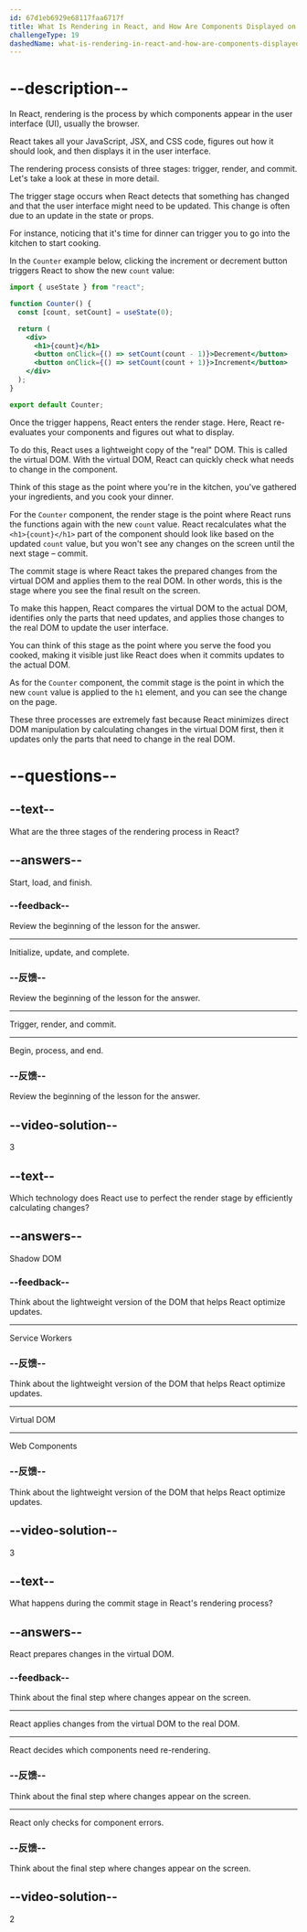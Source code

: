 ```yaml
---
id: 67d1eb6929e68117faa6717f
title: What Is Rendering in React, and How Are Components Displayed on the Screen?
challengeType: 19
dashedName: what-is-rendering-in-react-and-how-are-components-displayed-on-the-screen
---
```


# --description--

In React, rendering is the process by which components appear in the user interface (UI), usually the browser.

React takes all your JavaScript, JSX, and CSS code, figures out how it should look, and then displays it in the user interface.

The rendering process consists of three stages: trigger, render, and commit. Let's take a look at these in more detail.

The trigger stage occurs when React detects that something has changed and that the user interface might need to be updated. This change is often due to an update in the state or props.

For instance, noticing that it's time for dinner can trigger you to go into the kitchen to start cooking.

In the `Counter` example below, clicking the increment or decrement button triggers React to show the new `count` value:

```jsx
import { useState } from "react";

function Counter() {
  const [count, setCount] = useState(0);

  return (
    <div>
      <h1>{count}</h1>
      <button onClick={() => setCount(count - 1)}>Decrement</button>
      <button onClick={() => setCount(count + 1)}>Increment</button>
    </div>
  );
}

export default Counter;
```

Once the trigger happens, React enters the render stage. Here, React re-evaluates your components and figures out what to display.

To do this, React uses a lightweight copy of the "real" DOM. This is called the virtual DOM. With the virtual DOM, React can quickly check what needs to change in the component.

Think of this stage as the point where you're in the kitchen, you've gathered your ingredients, and you cook your dinner.

For the `Counter` component, the render stage is the point where React runs the functions again with the new `count` value. React recalculates what the `<h1>{count}</h1>` part of the component should look like based on the updated `count` value, but you won't see any changes on the screen until the next stage – commit.

The commit stage is where React takes the prepared changes from the virtual DOM and applies them to the real DOM. In other words, this is the stage where you see the final result on the screen.

To make this happen, React compares the virtual DOM to the actual DOM, identifies only the parts that need updates, and applies those changes to the real DOM to update the user interface.

You can think of this stage as the point where you serve the food you cooked, making it visible just like React does when it commits updates to the actual DOM.

As for the `Counter` component, the commit stage is the point in which the new `count` value is applied to the `h1` element, and you can see the change on the page.

These three processes are extremely fast because React minimizes direct DOM manipulation by calculating changes in the virtual DOM first, then it updates only the parts that need to change in the real DOM.

# --questions--

## --text--

What are the three stages of the rendering process in React?

## --answers--

Start, load, and finish.

### --feedback--

Review the beginning of the lesson for the answer.

---

Initialize, update, and complete.

### --反馈--

Review the beginning of the lesson for the answer.

---

Trigger, render, and commit.

---

Begin, process, and end.

### --反馈--

Review the beginning of the lesson for the answer.

## --video-solution--

3

## --text--

Which technology does React use to perfect the render stage by efficiently calculating changes?

## --answers--

Shadow DOM

### --feedback--

Think about the lightweight version of the DOM that helps React optimize updates.

---

Service Workers

### --反馈--

Think about the lightweight version of the DOM that helps React optimize updates.

---

Virtual DOM

---

Web Components

### --反馈--

Think about the lightweight version of the DOM that helps React optimize updates.

## --video-solution--

3

## --text--

What happens during the commit stage in React's rendering process?

## --answers--

React prepares changes in the virtual DOM.

### --feedback--

Think about the final step where changes appear on the screen.

---

React applies changes from the virtual DOM to the real DOM.

---

React decides which components need re-rendering.

### --反馈--

Think about the final step where changes appear on the screen.

---

React only checks for component errors.

### --反馈--

Think about the final step where changes appear on the screen.

## --video-solution--

2
